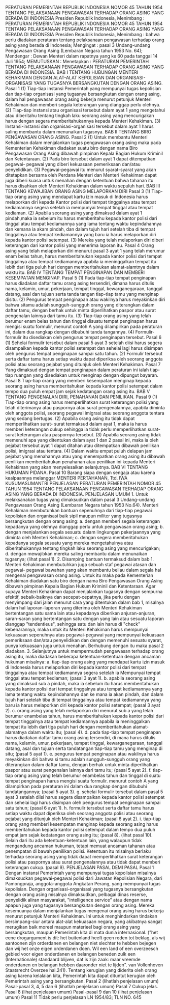  PERATURAN PEMERINTAH REPUBLIK INDONESIA NOMOR 45 TAHUN 1954 TENTANG PELAKSANAAN PENGAWASAN TERHADAP ORANG ASING YANG BERADA DI INDONESIA Presiden Republik Indonesia, Menimbang : PERATURAN PEMERINTAH REPUBLIK INDONESIA NOMOR 45 TAHUN 1954 TENTANG PELAKSANAAN PENGAWASAN TERHADAP ORANG ASING YANG BERADA DI INDONESIA Presiden Republik Indonesia, Menimbang : bahwa perlu diadakan peraturan tentang pelaksanaan pengawasan terhadap orang asing yang berada di Indonesia;
Mengingat :
 pasal 3 Undang-undang Pengawasan Orang Asing (Lembaran Negara tahun 1953 No. 64); Mendengar : Dewan Menteri dalam rapatnya yang ke 60 pada tanggal 14 Juli 1954;
MEMUTUSKAN :
 Menetapkan : PERATURAN PEMERINTAH TENTANG PELAKSANAAN PENGAWASAN TERHADAP ORANG ASING YANG BERADA DI INDONESIA. BAB I TENTANG HUBUNGAN MENTERI KEHAKIMAN DENGAN ALAT-ALAT KEPOLISIAN DAN ORGANISASI-ORGANISASI YANG TUGASNYA BERSANGKUTAN DENGAN ORANG ASING. Pasal 1 (1) Tiap-tiap instansi Pemerintah yang mempunyai tugas kepolisian dan tiap-tiap organisasi yang tugasnya bersangkutan dengan orang asing, dalam hal pengawasan orang asing bekerja menurut petunjuk Menteri Kehakiman dan memberi segala keterangan yang dianggap perlu olehnya. (2) Tiap-tiap instansi atau organisasi tersebut dalam ayat 1 yang mengetahui atau diberitahu tentang tingkah laku seorang asing yang mencurigakan harus dengan segera memberitahukannya kepada Menteri Kehakiman. (3) Instansi-instansi dan organisasi-organisasi tersebut dalam ayat 1 harus saling membantu dalam menunaikan tugasnya. BAB II TENTANG BIRO PENGAWASAN ORANG ASING. Pasal 2 (1) Untuk membantu Menteri Kehakiman dalam menjalankan tugas pengawasan orang asing maka pada Kementerian Kehakiman diadakan suatu biro dengan nama Biro Pengawasan Orang Asing dibawah pimpinan Kepala Bagian Hukum Kriminil dan Ketentaraan.
(2) Pada biro tersebut dalam ayat 1 dapat ditempatkan pegawai- pegawai yang diberi kekuasaan pemeriksaan dan/atau penyelidikan. (3) Pegawai-pegawai itu menurut syarat-syarat yang akan ditetapkan bersama oleh Perdana Menteri dan Menteri Kehakiman dapat juga diberi kuasa untuk menahan dengan ketentuan bahwa tahanan itu harus disahkan oleh Menteri Kehakiman dalam waktu sepuluh hari. BAB III TENTANG KEWAJIBAN ORANG ASING MELAPORKAN DIRI Pasal 3 (1) Tiap-tiap orang asing yang mendapat kartu izin masuk di Indonesia harus melaporkan diri kepada Kantor polisi dari tempat tinggalnya atau tempat kediamannya segera setelah ia mempunyai tempat tinggal atau tempat kediaman. (2) Apabila seorang asing yang dimaksud dalam ayat 1 pindah,maka ia sebelum itu harus memberitahu kepada kantor polisi dari tinggal atau tempat kediamannya yang lama tentang waktu kepindahannya dan kemana ia akam pindah, dan dalam tujuh hari setelah tiba di tempat tinggalnya atau tempat kediamannya yang baru ia harus melaporkan diri kepada kantor polisi setempat. (3) Mereka yang telah melaporkan diri diberi keterangan dari kantor polisi yang menerima laporan itu. Pasal 4 Orang asing yang telah melaporkan diri menurut pasal 3 ayat 1 yang telah merumur enam belas tahun, harus memberitahukan kepada kantor polisi dari tempat tinggalnya atau tempat kediamannya apabila ia meninggalkan tempat itu lebih dari tiga puluh hari dengan memberitahukan alamat-alamtnya dalam waktu itu. BAB IV TENTANG TEMPAT PENGINAPAN DAN MEMBERI KESEMPATAN MENGINAP. Pasal 5 (1) Pada tiap-tiap tempat penginapan harus diadakan daftar tamu orang asing tersendiri, dimana harus ditulis nama, kelamin, umur, pekerjaan, tempat tinggal, kewarganegaraan, tanggal datang, asal dan tujuan serta tanda tangan tiap-tiap tamu yang menginap disitu. (2) Pengurus tempat penginapan atau wakilnya harus meyakinkan diri bahwa sitamu adalah sungguh-sungguh orang yang diterangkan dalam daftar tamu, dengan berhak untuk minta diperlihatkan paspor atau surat pengenalan lainnya dari tamu itu. (3) Tiap-tiap orang asing yang telah berumur enam belas tahun dan tinggal disuatu tempat penginapan harus mengisi suatu formulir, menurut contoh A yang dilampirkan pada peraturan ini, dalam dua rangkap dengan dibubuhi tanda tangannya. (4) Formulir-formulir itu disediakan oleh pengurus tempat penginapan tersebut. Pasal 6 (1) Sehelai formulir tersebut dalam pasal 5 ayat 3 setelah diisi harus segera disampaikan kepada kantor polisi setempat dan sehelai lagi harus disimpan oleh pengurus tempat penginapan sampai satu tahun. (2) Formulir tersebut serta daftar tamu harus setiap waktu dapat diperiksa oleh seorang anggota polisi atau seorang pejabat yang ditunjuk oleh Menteri Kehakiman. Pasal 7 Yang dimaksud dengan tempat penginapan dalam peraturan ini ialah tiap-tiap ruangan yang disediakan untuk menginap dengan dipungut bayaran. Pasal 8 Tiap-tiap orang yang memberi kesempatan menginap kepada seorang asing harus memberitahukan kepada kantor polisi setempat dalam tempo dua puluh empat jam sejak kedatangan orang asing itu. BAB V TENTANG PENGENALAN DIRI, PENAHANAN DAN PENILIKAN. Pasal 9 (1) Tiap-tiap orang asing harus memperlihatkan surat keterangan polisi yang telah diterimanya atau paspornya atau surat pengenalannya, apabila diminta oleh anggota polisi, seorang pegawai imigrasi atau seorang anggota tentara yang sedang bertugas. (2) Apabila orang asing itu tidak dapat memperlihatkan surat- surat termaksud dalam ayat 1, maka ia harus memberi keterangan cukup sehingga ia tidak perlu memperlihatkan surat-surat keterangan atau paspornya tersebut. (3) Apabila seorang asing tidak memenuhi apa yang ditentukan dalam ayat 1 dan 2 pasal ini, maka ia oleh pejabat tersebut ayat 1 dapat ditahan atau ditempatkan dibawah penilikan polisi, imigrasi atau tentara. (4) Dalam waktu empat puluh delapan jam pejabat yang menahannya atau yang menempatkan orang asing itu dibawah penilikan memberitahukan penahanan atau penilikan ini kepada Menteri Kehakiman yang akan menyelesaikan selanjutnya. BAB VI TENTANG HUKUMAN PIDANA. Pasal 10 Barang siapa dengan sengaja atau karena kealpaannya melanggar MENTERI PERTAHANAN, Ttd. IWA KUSUMASUMANTRI PENJELASAN PERATURAN PEMERINTAH NOMOR 45 TAHUN 1954 TENTANG PELAKSANAAN PENGAWASAN TERHADAP ORANG ASING YANG BERADA DI INDONESIA. PENJELASAN UMUM 1. Untuk melaksanakan tugas yang dimaksudkan dalam pasal 3 Undang-undang Pengawasan Orang Asing (Lembaran Negara tahun 1953 No.64). Menteri Kehakiman membutuhkan bantuan sepenuhnya dari tiap-tiap pegawai kepolisian dan organisasi baik sipil maupun militer yang tugasnya bersangkutan dengan orang asing:
a. dengan memberi segala keterangan kepadanya yang olehnya dianggap perlu untuk pengawasan orang asing;
b. dengan menjalankan segala sesuatu dalam lingkungan pekerjaannya yang diminta oleh Menteri Kehakiman;
c. dengan segera memberitahukan kepadanya segala sesuatu yang mereka mengetahuinya atau diberitahukannya tentang tingkah laku seorang asing yang mencurigakan;
d. dengan mewajibkan mereka saling membantu dalam menunaikan tugasnya; (lihat pasal 1). 2. Disamping bantuan termaksud dalam bab 1. Menteri Kehakiman membutuhkan juga sebuah staf pegawai atasan dan pegawai- pegawai bawahan yang akan membantu beliau dalam segala hal mengenai pengawasan orang asing. Untuk itu maka pada Kementerian Kehakiman diadakan satu biro dengan nama Biro Pengawasan Orang Asing dibawah pimpinan Kepala Bagian Hukum Kriminil dan Ketentaraan. Agar supaya Menteri Kehakiman dapat menjalankan tugasnya dengan sempurna efektif, sebaik-baiknya dan secepat-cepatnya, jika perlu dengan menyimpang dari jalan menurut cara yang ditentukan dalam bab 1, misalnya dalam hal laporan-laporan yang diterima oleh Menteri Kehakiman bertentangan satu sama lain atau kepadanya diberikan anjuran-anjuran, saran-saran yang bertentangan satu dengan yang lain atau sesuatu laporan dianggap "tendentieus", sehingga satu dan lain harus di "check" kebenarannya, maka untuk itu Menteri Kehakiman harus mempunyai kekuasaan sepenuhnya atas pegawai-pegawai yang mempunyai kekuasaan pemeriksaan dan/atau penyelidikan dan dengan memenuhi sesuatu syarat, punya kekuasaan juga untuk menahan. Berhubung dengan itu maka pasal 2 diadakan. 3. Selanjutnya untuk mempermudah pengawasan terhadap orang asing itu, maka diadakan beberapa ketentuan-ketentuan dengan ancaman hukuman misalnya:
a. tiap-tiap orang asing yang mendapat kartu izin masuk di Indonesia harus melaporkan diri kepada kantor polisi dari tempat tinggalnya atau tempat kediamannya segera setelah ia Mempunyai tempat tinggal atau tempat kediaman; (pasal 3 ayat 1). b. apabila seorang asing yang dimaksud sub a pindah, maka ia sebelum itu harus memberitahukan kepada kantor polisi dari tempat tinggalnya atau tempat kediamannya yang lama tentang waktu kepindahannya dan ke mana ia akan pindah, dan dalam tujuh hari setelah tiba di tempat tinggalnya atau tempat kediamannya yang baru ia harus melaporkan diri kepada kantor polisi setempat; (pasal 3 ayat 2). c. orang asing yang telah melaporkan diri menurut sub a yang telah berumur enambelas tahun, harus memberitahukan kepada kantor polisi dari tempat tinggalnya atau tempat kediamannya apabila ia meninggalkan tempat itu lebih dari tiga puluh hari dengan memberitahukan alamat-alamatnya dalam waktu itu; (pasal 4). d. pada tiap-tiap tempat penginapan harus diadakan daftar tamu orang asing tersendiri, di mana harus ditulis nama, kelamin, umur, pekerjaan, tempat tinggal, kewarganegaraan, tanggal datang, asal dan tujuan serta tandatangan tiap-tiap tamu yang menginap di situ; (pasal 5 ayat 1). e. pengurus tempat penginapan atau wakilnya harus meyakinkan diri bahwa si tamu adalah sungguh-sungguh orang yang diterangkan dalam daftar tamu, dengan berhak untuk minta diperlihatkan paspor atau surat pengenalan lainnya dari tamu itu; (pasal 5 ayat 2). f. tiap-tiap orang asing yang telah berumur enambelas tahun dan tinggal di suatu tempat penginapan harus mengisi suatu formulir. menurut contoh A yang dilampirkan pada peraturan ini dalam dua rangkap dengan dibubuhi tandatangannya; (pasal 5 ayat 3). g. sehelai formulir tersebut dalam pasal 5 ayat 3 setelah diisi harus segera disampaikan kepada kantor polisi setempat dan sehelai lagi harus disimpan oleh pengurus tempat penginapan sampai satu tahun; (pasal 6 ayat 1). h. formulir tersebut serta daftar tamu harus setiap waktu dapat diperiksa oleh seorang anggota polisi atau seorang pejabat yang ditunjuk oleh Menteri Kehakiman; (pasal 6 ayat 2). i. tiap-tiap orang yang memberi kesempatan menginap kepada seorang asing harus memberitahukan kepada kantor polisi setempat dalam tempo dua puluh empat jam sejak kedatangan orang asing itu; (pasal 8). (lihat pasal 10). Selain dari itu ada ketentuan-ketentuan lain, yang walaupun tidak mengandung ancaman hukuman, tetapi memuat ancaman tahanan atau penempatan di bawah penilikan polisi. Ketentuan itu misalnya berlaku terhadap seorang asing yang tidak dapat memperlihatkan surat keterangan polisi atau paspornya atau surat pengenalannya atau tidak dapat memberi keterangan cukup. (pasal 9). PENJELASAN PASAL DEMI PASAL Pasal 1 Dengan instansi Pemerintah yang mempunyai tugas kepolisian misalnya dimaksudkan pegawai-pegawai polisi dari Jawatan Kepolisian Negara, dari Pamongpraja, anggota-anggota Angkatan Perang, yang mempunyai tugas kepolisian. Dengan organisasi-organisasi yang tugasnya bersangkutan dengan orang asing misalnya dimaksudkan, pelbagai dinas reserse, penyelidik aliran masyarakat, "intelligence service" atau dengan nama apapun juga yang tugasnya bersangkutan dengan orang asing. Mereka kesemuanya dalam menjalankan tugas mengenai orang asing harus bekerja menurut petunjuk Menteri Kehakiman. Ini untuk menghindarkan tindakan bersimpang-siur antara alat-alat kekuasaan negara, yang akibatnya sangat merugikan baik moreel maupun materieel bagi orang asing yang bersangkutan, maupun Pemerintah kita di mata dunia internasional. ("het eene drogargument is dit: het buitenland heeft geen reden tot beklag, als wij aantoonen zijn orderdanen en belangen niet slechter te hebben bejegen dan wij het onze eigen orderdanen doen. Wil een land of een overzeesch gebied voor eigen onderdanen en belangen beneden zulk een (Internationale) standaard blijven, dat is zijn zaak: maar vreemde onderdanen en belangan hebben daaronder niet te lijden". van Vollenhoven Staatsrecht Overzee hal.241). Tentang kerugian yang diderita oleh orang asing karena kelalaian kita, Pemerintah kita dapat dituntut kerugian oleh Pemerintah asing yang bersangkutan. Pasal 2 (lihatlah penjelasan umum) Pasal-pasal 3, 4, 5 dan 6 (lihatlah penjelasan umum) Pasal 7 Cukup jelas. Pasal 8 (lihat penjelasan umum) Pasal-pasal 9 dan 10 (lihat penjelasan umum) Pasal 11 Tidak perlu penjelasan LN 1954/83; TLN NO. 645